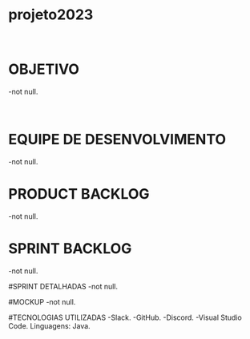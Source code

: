 # projeto2023

<br>

# OBJETIVO

-not null.

<br>

# EQUIPE DE DESENVOLVIMENTO
-not null.
# PRODUCT BACKLOG
-not null.
# SPRINT BACKLOG
-not null.

#SPRINT DETALHADAS
-not null.

#MOCKUP
-not null.

#TECNOLOGIAS UTILIZADAS
-Slack.
-GitHub.
-Discord.
-Visual Studio Code.
  Linguagens:
    Java.
